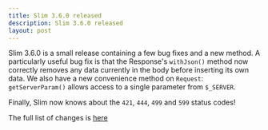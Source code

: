 ```yaml
---
title: Slim 3.6.0 released
description: Slim 3.6.0 released
layout: post
---
```


Slim 3.6.0 is a small release containing a few bug fixes and a new method. A particularly useful bug fix is that the Response's `withJson()` method now correctly removes any data currently in the body before inserting its own data. We also have a new convenience method on `Request`: `getServerParam()` allows access to a single parameter from `$_SERVER`.

Finally, Slim now knows about the `421`, `444`, `499` and `599` status codes!

The full list of changes is [here](https://github.com/slimphp/Slim/issues?q=milestone%3A3.6.0+is%3Aclosed)
